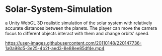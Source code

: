 # Solar-System-Simulation
a Unity WebGL 3D realistic simulation of the solar system with relatively accurate distances between the
planets. The player can move the camera focus to different objects interact with them and change orbits’ speed.


https://user-images.githubusercontent.com/20110148/220147736-1a0a98d5-3e25-4b2f-aed3-8e88ee85df4e.mp4

